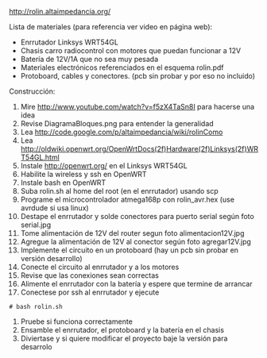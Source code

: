 http://rolin.altaimpedancia.org/

Lista de materiales (para referencia ver video en página web):
  * Enrrutador Linksys WRT54GL
  * Chasis carro radiocontrol con motores que puedan funcionar a 12V
  * Batería de 12V/1A que no sea muy pesada
  * Materiales electrónicos referenciados en el esquema rolin.pdf
  * Protoboard, cables y conectores. (pcb sin probar y por eso no incluido)

Construcción:
  1. Mire http://www.youtube.com/watch?v=f5zX4TaSn8I para hacerse una idea
  1. Revise DiagramaBloques.png para entender la generalidad
  1. Lea http://code.google.com/p/altaimpedancia/wiki/rolinComo
  1. Lea http://oldwiki.openwrt.org/OpenWrtDocs(2f)Hardware(2f)Linksys(2f)WRT54GL.html
  1. Instale http://openwrt.org/ en el Linksys WRT54GL
  1. Habilite la wireless y ssh en OpenWRT
  1. Instale bash en OpenWRT
  1. Suba rolin.sh al home del root (en el enrrutador) usando scp
  1. Programe el microcontrolador atmega168p con rolin\_avr.hex (use avrdude si usa linux)
  1. Destape el enrrutador y solde conectores para puerto serial según foto serial.jpg
  1. Tome alimentación de 12V del router segun foto alimentacion12V.jpg
  1. Agregue la alimentación de 12V al conector según foto agregar12V.jpg
  1. Implemente el circuito en un protoboard (hay un pcb sin probar en versión desarrollo)
  1. Conecte el circuito al enrrutador y a los motores
  1. Revise que las conexiones sean correctas
  1. Alimente el enrrutador con la batería y espere que termine de arrancar
  1. Conectese por ssh al enrrutador y ejecute
```
# bash rolin.sh
```
  1. Pruebe si funciona correctamente
  1. Ensamble el enrrutador, el protoboard y la batería en el chasis
  1. Diviertase y si quiere modificar el proyecto baje la versión para desarrolo